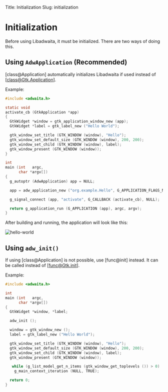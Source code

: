Title: Initialization
Slug: initialization

# Initialization

Before using Libadwaita, it must be initialized. There are two ways of doing
this.

## Using `AdwApplication` (Recommended)

[class@Application] automatically initializes Libadwaita if used instead of
[class@Gtk.Application].

Example:

```c
#include <adwaita.h>

static void
activate_cb (GtkApplication *app)
{
  GtkWidget *window = gtk_application_window_new (app);
  GtkWidget *label = gtk_label_new ("Hello World");

  gtk_window_set_title (GTK_WINDOW (window), "Hello");
  gtk_window_set_default_size (GTK_WINDOW (window), 200, 200);
  gtk_window_set_child (GTK_WINDOW (window), label);
  gtk_window_present (GTK_WINDOW (window));
}

int
main (int   argc,
      char *argv[])
{
  g_autoptr (AdwApplication) app = NULL;

  app = adw_application_new ("org.example.Hello", G_APPLICATION_FLAGS_NONE);

  g_signal_connect (app, "activate", G_CALLBACK (activate_cb), NULL);

  return g_application_run (G_APPLICATION (app), argc, argv);
}
```

After building and running, the application will look like this:

<picture>
  <source srcset="hello-world-dark.png" media="(prefers-color-scheme: dark)">
  <img src="hello-world.png" alt="hello-world">
</picture>

## Using `adw_init()`

If using [class@Application] is not possible, use [func@init] instead. It can be
called instead of [func@Gtk.init].

Example:

```c
#include <adwaita.h>

int
main (int   argc,
      char *argv[])
{
  GtkWidget *window, *label;

  adw_init ();

  window = gtk_window_new ();
  label = gtk_label_new ("Hello World");

  gtk_window_set_title (GTK_WINDOW (window), "Hello");
  gtk_window_set_default_size (GTK_WINDOW (window), 200, 200);
  gtk_window_set_child (GTK_WINDOW (window), label);
  gtk_window_present (GTK_WINDOW (window));

   while (g_list_model_get_n_items (gtk_window_get_toplevels ()) > 0)
    g_main_context_iteration (NULL, TRUE);

  return 0;
}
```
